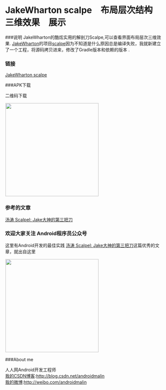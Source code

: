 # JakeWharton scalpe　布局层次结构　三维效果　展示

###说明
JakeWharton的酷炫实用的解剖刀Scalpe,可以查看界面布局层次三维效果.
[JakeWharton](https://github.com/JakeWharton/)的项目[scalpe](https://github.com/JakeWharton/scalpel)因为不知道是什么原因总是编译失败，我就新建立了一个工程，将源码拷贝进来，修改了Gradle版本和依赖的版本 .<br/>



### 链接
[JakeWharton scalpe](https://github.com/JakeWharton/scalpel)

###APK下载

二维码下载
<div><img src='https://github.com/androidmalin/JakeWharton-Scalpel-Sample/blob/master/qrcode/download_qr_code.png' width="300px" style='border: #f1f1f1 solid 1px'/></div>


### 参考的文章
[汤涛 Scalpel: Jake大神的第三把刀](http://mp.weixin.qq.com/s?__biz=MzA4MjU5NTY0NA==&mid=400871360&idx=1&sn=ed438babc92bcca912f0f097f46fcf70&scene=1&srcid=1201fX7dBmzWopPQwaue5OKg&from=groupmessage&isappinstalled=0#wechat_redirect)

### 欢迎大家关注 Android程序员公众号
这里有Android开发的最佳实践
[汤涛 Scalpel: Jake大神的第三把刀](http://mp.weixin.qq.com/s?__biz=MzA4MjU5NTY0NA==&mid=400871360&idx=1&sn=ed438babc92bcca912f0f097f46fcf70&scene=1&srcid=1201fX7dBmzWopPQwaue5OKg&from=groupmessage&isappinstalled=0#wechat_redirect)这篇优秀的文章，就出自这里
<div><img src='https://github.com/androidmalin/JakeWharton-Scalpel-Sample/blob/master/qrcode/weixin_android.jpg' width="300px" style='border: #f1f1f1 solid 1px'/></div>



###About me

人人网Android开发工程师<br/>
[我的CSDN博客](http://blog.csdn.net/androidmalin):http://blog.csdn.net/androidmalin<br/>
[我的微博](http://weibo.com/androidmalin):http://weibo.com/androidmalin<br/>
